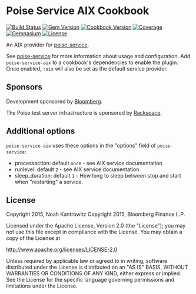 # Poise Service AIX Cookbook

[![Build Status](https://img.shields.io/travis/johnbellone/poise-service-aix.svg)](https://travis-ci.org/poise/poise-service-aix)
[![Gem Version](https://img.shields.io/gem/v/poise-service-aix.svg)](https://rubygems.org/gems/poise-service-aix)
[![Cookbook Version](https://img.shields.io/cookbook/v/poise-service-aix.svg)](https://supermarket.chef.io/cookbooks/poise-service-aix)
[![Coverage](https://img.shields.io/codecov/c/github/johnbellone/poise-service-aix.svg)](https://codecov.io/github/poise/poise-service-aix)
[![Gemnasium](https://img.shields.io/gemnasium/johnbellone/poise-service-aix.svg)](https://gemnasium.com/poise/poise-service-aix)
[![License](https://img.shields.io/badge/license-Apache_2-blue.svg)](https://www.apache.org/licenses/LICENSE-2.0)

An AIX provider for [poise-service](https://github.com/poise/poise-service).

See [poise-service](https://github.com/poise/poise-service) for more information
about usage and configuration. Add `poise-service-aix` to a cookbook's
dependencies to enable the plugin. Once enabled, `:aix` will also be set as
the default service provider.

## Sponsors

Development sponsored by [Bloomberg](http://www.bloomberg.com/company/technology/).

The Poise test server infrastructure is sponsored by [Rackspace](https://rackspace.com/).

## Additional options

`poise-service-aix` uses these options in the "options" field of `poise-service`:
* processaction: default `once` - see AIX service documentation
* runlevel: default `2` - see AIX service documentation
* sleep_duration: default `1` - How long to sleep between stop and start when "restarting" a service.

## License

Copyright 2015, Noah Kantrowitz
Copyright 2015, Bloomberg Finance L.P.

Licensed under the Apache License, Version 2.0 (the "License");
you may not use this file except in compliance with the License.
You may obtain a copy of the License at

http://www.apache.org/licenses/LICENSE-2.0

Unless required by applicable law or agreed to in writing, software
distributed under the License is distributed on an "AS IS" BASIS,
WITHOUT WARRANTIES OR CONDITIONS OF ANY KIND, either express or implied.
See the License for the specific language governing permissions and
limitations under the License.

